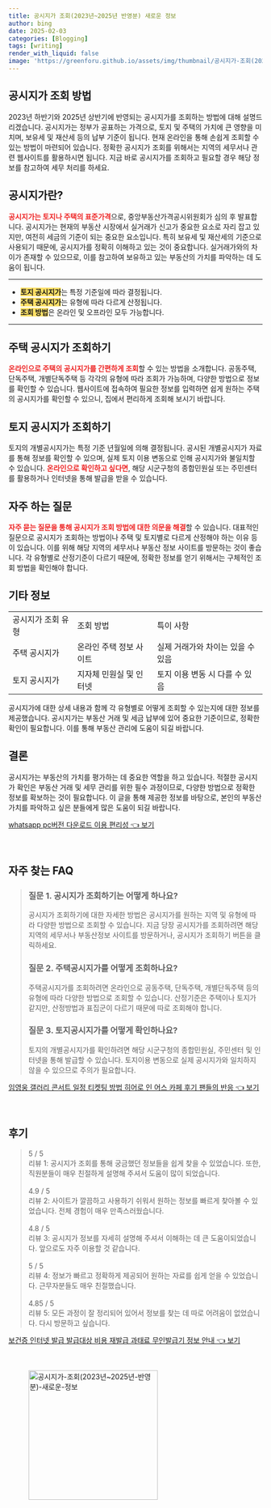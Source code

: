 ```yaml
---
title: 공시지가 조회(2023년~2025년 반영분) 새로운 정보
author: bing
date: 2025-02-03
categories: [Blogging]
tags: [writing]
render_with_liquid: false
image: 'https://greenforu.github.io/assets/img/thumbnail/공시지가-조회(2023년~2025년-반영분)-새로운-정보.webp'
---
```



<h2 id='공시지가_조회_방법'>공시지가 조회 방법</h2>

<p>2023년 하반기와 2025년 상반기에 반영되는 공시지가를 조회하는 방법에 대해 설명드리겠습니다. 공시지가는 정부가 공표하는 가격으로, 토지 및 주택의 가치에 큰 영향을 미치며, 보유세 및 재산세 등의 납부 기준이 됩니다. 현재 온라인을 통해 손쉽게 조회할 수 있는 방법이 마련되어 있습니다. 정확한 공시지가 조회를 위해서는 지역의 세무서나 관련 웹사이트를 활용하시면 됩니다. 지금 바로 공시지가를 조회하고 필요할 경우 해당 정보를 참고하여 세무 처리를 하세요.</p>

<h2 id='공시지가란'>공시지가란?</h2>

<p><b><span style="color: #ee2323;">공시지가는 토지나 주택의 표준가격</span></b>으로, 중앙부동산가격공시위원회가 심의 후 발표합니다. 공시지가는 현재의 부동산 시장에서 실거래가 신고가 중요한 요소로 자리 잡고 있지만, 여전히 세금의 기준이 되는 중요한 요소입니다. 특히 보유세 및 재산세의 기준으로 사용되기 때문에, 공시지가를 정확히 이해하고 있는 것이 중요합니다. 실거래가와의 차이가 존재할 수 있으므로, 이를 참고하여 보유하고 있는 부동산의 가치를 파악하는 데 도움이 됩니다.</p>

<hr />

<ul>
    <li><b><span style="background-color: #ffe066;">토지 공시지가</span></b>는 특정 기준일에 따라 결정됩니다.</li>
    <li><b><span style="background-color: #ffe066;">주택 공시지가</span></b>는 유형에 따라 다르게 산정됩니다.</li>
    <li><b><span style="background-color: #ffe066;">조회 방법</span></b>은 온라인 및 오프라인 모두 가능합니다.</li>
</ul>

<hr />

<h2 id='주택공시지가_조회하기'>주택 공시지가 조회하기</h2>

<p><b><span style="color: #ee2323;">온라인으로 주택의 공시지가를 간편하게 조회</span></b>할 수 있는 방법을 소개합니다. 공동주택, 단독주택, 개별단독주택 등 각각의 유형에 따라 조회가 가능하며, 다양한 방법으로 정보를 확인할 수 있습니다. 웹사이트에 접속하여 필요한 정보를 입력하면 쉽게 원하는 주택의 공시지가를 확인할 수 있으니, 집에서 편리하게 조회해 보시기 바랍니다.</p>

<h2 id='토지공시지가_조회하기'>토지 공시지가 조회하기</h2>

<p>토지의 개별공시지가는 특정 기준 년월일에 의해 결정됩니다. 공시된 개별공시지가 자료를 통해 정보를 확인할 수 있으며, 실제 토지 이용 변동으로 인해 공시지가와 불일치할 수 있습니다. <b><span style="color: #ee2323;">온라인으로 확인하고 싶다면</span></b>, 해당 시군구청의 종합민원실 또는 주민센터를 활용하거나 인터넷을 통해 발급을 받을 수 있습니다.</p>

<h2 id='자주_하는_질문'>자주 하는 질문</h2>

<p><b><span style="color: #ee2323;">자주 묻는 질문을 통해 공시지가 조회 방법에 대한 의문을 해결</span></b>할 수 있습니다. 대표적인 질문으로 공시지가 조회하는 방법이나 주택 및 토지별로 다르게 산정해야 하는 이유 등이 있습니다. 이를 위해 해당 지역의 세무서나 부동산 정보 사이트를 방문하는 것이 좋습니다. 각 유형별로 산정기준이 다르기 때문에, 정확한 정보를 얻기 위해서는 구체적인 조회 방법을 확인해야 합니다.</p>

<h2 id='기타_정보'>기타 정보</h2>

<table>
    <tr>
        <td>공시지가 조회 유형</td>
        <td>조회 방법</td>
        <td>특이 사항</td>
    </tr>
    <tr>
        <td>주택 공시지가</td>
        <td>온라인 주택 정보 사이트</td>
        <td>실제 거래가와 차이는 있을 수 있음</td>
    </tr>
    <tr>
        <td>토지 공시지가</td>
        <td>지자체 민원실 및 인터넷</td>
        <td>토지 이용 변동 시 다를 수 있음</td>
    </tr>
</table>

<p>공시지가에 대한 상세 내용과 함께 각 유형별로 어떻게 조회할 수 있는지에 대한 정보를 제공했습니다. 공시지가는 부동산 거래 및 세금 납부에 있어 중요한 기준이므로, 정확한 확인이 필요합니다. 이를 통해 부동산 관리에 도움이 되길 바랍니다.</p>

<h2 id='결론'>결론</h2>

<p>공시지가는 부동산의 가치를 평가하는 데 중요한 역할을 하고 있습니다. 적절한 공시지가 확인은 부동산 거래 및 세무 관리를 위한 필수 과정이므로, 다양한 방법으로 정확한 정보를 확보하는 것이 필요합니다. 이 글을 통해 제공한 정보를 바탕으로, 본인의 부동산 가치를 파악하고 싶은 분들에게 많은 도움이 되길 바랍니다.</p>


<p><a class="click-button" title="whatsapp pc버전 다운로드 이용 편리성" href="https://greenforu.github.io/posts/whatsapp-pc%EB%B2%84%EC%A0%84-%EB%8B%A4%EC%9A%B4%EB%A1%9C%EB%93%9C-%EC%9D%B4%EC%9A%A9-%ED%8E%B8%EB%A6%AC%EC%84%B1/" rel="dofollow">whatsapp pc버전 다운로드 이용 편리성 👈 보기</a></p><br>
<h2 id='자주_찾는_FAQ'>자주 찾는 FAQ</h2>
<div itemscope="" itemtype="https://schema.org/FAQPage"> 
<blockquote> 
<div itemscope="" itemprop="mainEntity" itemtype="https://schema.org/Question"> 
<h3 itemprop="name">질문 1. 공시지가 조회하기는 어떻게 하나요?</h3> 
<div itemscope="" itemprop="acceptedAnswer" itemtype="https://schema.org/Answer"> 
<span itemprop="text"> 
<p>공시지가 조회하기에 대한 자세한 방법은 공시지가를 원하는 지역 및 유형에 따라 다양한 방법으로 조회할 수 있습니다. 지금 당장 공시지가를 조회하려면 해당 지역의 세무서나 부동산정보 사이트를 방문하거나, 공시지가 조회하기 버튼을 클릭하세요.</p> 
</span> 
</div> 
</div> 

<div itemscope="" itemprop="mainEntity" itemtype="https://schema.org/Question"> 
<h3 itemprop="name">질문 2. 주택공시지가를 어떻게 조회하나요?</h3> 
<div itemscope="" itemprop="acceptedAnswer" itemtype="https://schema.org/Answer"> 
<span itemprop="text"> 
<p>주택공시지가를 조회하려면 온라인으로 공동주택, 단독주택, 개별단독주택 등의 유형에 따라 다양한 방법으로 조회할 수 있습니다. 산정기준은 주택이나 토지가 같지만, 산정방법과 표집군이 다르기 때문에 따로 조회해야 합니다.</p> 
</span> 
</div> 
</div> 

<div itemscope="" itemprop="mainEntity" itemtype="https://schema.org/Question"> 
<h3 itemprop="name">질문 3. 토지공시지가를 어떻게 확인하나요?</h3> 
<div itemscope="" itemprop="acceptedAnswer" itemtype="https://schema.org/Answer"> 
<span itemprop="text"> 
<p>토지의 개별공시지가를 확인하려면 해당 시군구청의 종합민원실, 주민센터 및 인터넷을 통해 발급할 수 있습니다. 토지이용 변동으로 실제 공시지가와 일치하지 않을 수 있으므로 주의가 필요합니다.</p> 
</span> 
</div> 
</div> 
</blockquote> 
</div>
<p><a class="click-button" title="임영웅 갤러리 콘서트 일정 티켓팅 방법 히어로 인 어스 카페 후기 팬들의 반응" href="https://greenforu.github.io/posts/%EC%9E%84%EC%98%81%EC%9B%85-%EA%B0%A4%EB%9F%AC%EB%A6%AC-%EC%BD%98%EC%84%9C%ED%8A%B8-%EC%9D%BC%EC%A0%95-%ED%8B%B0%EC%BC%93%ED%8C%85-%EB%B0%A9%EB%B2%95-%ED%9E%88%EC%96%B4%EB%A1%9C-%EC%9D%B8-%EC%96%B4%EC%8A%A4-%EC%B9%B4%ED%8E%98-%ED%9B%84%EA%B8%B0-%ED%8C%AC%EB%93%A4%EC%9D%98-%EB%B0%98%EC%9D%91/" rel="dofollow">임영웅 갤러리 콘서트 일정 티켓팅 방법 히어로 인 어스 카페 후기 팬들의 반응 👈 보기</a></p><br>
<h2 id='후기'>후기</h2>
<div itemscope itemtype="https://schema.org/Product">
  <blockquote>
  <div itemprop="review" itemscope itemtype="https://schema.org/Review">
      <div itemprop="reviewRating" itemscope itemtype="https://schema.org/Rating"> <span itemprop="ratingValue">5</span> / <span itemprop="bestRating">5</span> </div>
      <span itemprop="reviewBody">리뷰 1: 공시지가 조회를 통해 궁금했던 정보들을 쉽게 찾을 수 있었습니다. 또한, 직원분들이 매우 친절하게 설명해 주셔서 도움이 많이 되었습니다.</span>
  </div>
  <br>
  <div itemprop="review" itemscope itemtype="https://schema.org/Review">
      <div itemprop="reviewRating" itemscope itemtype="https://schema.org/Rating"> <span itemprop="ratingValue">4.9</span> / <span itemprop="bestRating">5</span> </div>
      <span itemprop="reviewBody">리뷰 2: 사이트가 깔끔하고 사용하기 쉬워서 원하는 정보를 빠르게 찾아볼 수 있었습니다. 전체 경험이 매우 만족스러웠습니다.</span>
  </div>
  <br>
  <div itemprop="review" itemscope itemtype="https://schema.org/Review">
      <div itemprop="reviewRating" itemscope itemtype="https://schema.org/Rating"> <span itemprop="ratingValue">4.8</span> / <span itemprop="bestRating">5</span> </div>
      <span itemprop="reviewBody">리뷰 3: 공시지가 정보를 자세히 설명해 주셔서 이해하는 데 큰 도움이되었습니다. 앞으로도 자주 이용할 것 같습니다.</span>
  </div>
  <br>
  <div itemprop="review" itemscope itemtype="https://schema.org/Review">
      <div itemprop="reviewRating" itemscope itemtype="https://schema.org/Rating"> <span itemprop="ratingValue">5</span> / <span itemprop="bestRating">5</span> </div>
      <span itemprop="reviewBody">리뷰 4: 정보가 빠르고 정확하게 제공되어 원하는 자료를 쉽게 얻을 수 있었습니다. 근무자분들도 매우 친절했습니다.</span>
  </div>
  <br>
  <div itemprop="review" itemscope itemtype="https://schema.org/Review">
      <div itemprop="reviewRating" itemscope itemtype="https://schema.org/Rating"> <span itemprop="ratingValue">4.85</span> / <span itemprop="bestRating">5</span> </div>
      <span itemprop="reviewBody">리뷰 5: 모든 과정이 잘 정리되어 있어서 정보를 찾는 데 따로 어려움이 없었습니다. 다시 방문하고 싶습니다.</span>
  </div>
  </blockquote>
</div>
<p><a class="click-button" title="보건증 인터넷 발급 발급대상 비용 재발급 과태료 무인발급기 정보 안내" href="https://greenforu.github.io/posts/%EB%B3%B4%EA%B1%B4%EC%A6%9D-%EC%9D%B8%ED%84%B0%EB%84%B7-%EB%B0%9C%EA%B8%89-%EB%B0%9C%EA%B8%89%EB%8C%80%EC%83%81-%EB%B9%84%EC%9A%A9-%EC%9E%AC%EB%B0%9C%EA%B8%89-%EA%B3%BC%ED%83%9C%EB%A3%8C-%EB%AC%B4%EC%9D%B8%EB%B0%9C%EA%B8%89%EA%B8%B0-%EC%A0%95%EB%B3%B4-%EC%95%88%EB%82%B4/" rel="dofollow">보건증 인터넷 발급 발급대상 비용 재발급 과태료 무인발급기 정보 안내 👈 보기</a></p><br>
<figure class="image"><img src="https://greenforu.github.io/assets/img/thumbnail/공시지가-조회(2023년~2025년-반영분)-새로운-정보.webp" alt="공시지가-조회(2023년~2025년-반영분)-새로운-정보" width="256" height="256"></figure>